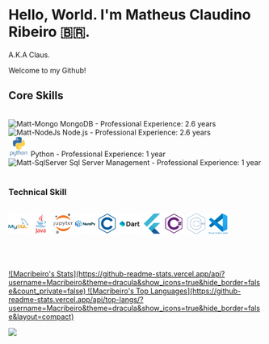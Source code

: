 # Hello, World. I'm Matheus Claudino Ribeiro 🇧🇷.
A.K.A Claus.

Welcome to my Github!

## Core Skills
<div style="display: inline_block"><br>
  <img allign="center" alt="Matt-Mongo" heihgt="30" width="40" src="https://cdn.jsdelivr.net/gh/devicons/devicon/icons/mongodb/mongodb-original-wordmark.svg"/> 
  MongoDB - Professional Experience: 2.6 years <br>
  <img allign="center" alt="Matt-NodeJs" heihgt="30" width="40" src="https://cdn.jsdelivr.net/gh/devicons/devicon/icons/nodejs/nodejs-original.svg"/>
  Node.js - Professional Experience: 2.6 years <br>
  <img allign="center" alt="Matt-Py" heihgt="30" width="40" src="https://raw.githubusercontent.com/devicons/devicon/master/icons/python/python-original-wordmark.svg"/>
  Python - Professional Experience: 1 year <br>
  <img allign="center" alt="Matt-SqlServer" heihgt="30" width="40" src="https://cdn.jsdelivr.net/gh/devicons/devicon@latest/icons/microsoftsqlserver/microsoftsqlserver-original.svg"/>
  Sql Server Management - Professional Experience: 1 year <br> <br>
          
          
### Technical Skill
<div style="display: inline_block"><br>
  <img allign="center" alt="Matt-MySql" heihgt="30" width="40" src="https://raw.githubusercontent.com/devicons/devicon/master/icons/mysql/mysql-original-wordmark.svg"/>
  <img allign="center" alt="Matt-Java" heihgt="30" width="40" src="https://raw.githubusercontent.com/devicons/devicon/master/icons/java/java-original-wordmark.svg"/>
  <img allign="center" alt="Matt-Jupiter" heihgt="30" width="40" src="https://raw.githubusercontent.com/devicons/devicon/master/icons/jupyter/jupyter-original-wordmark.svg"/>
  <img allign="center" alt="Matt-Numpy" heihgt="30" width="40" src="https://raw.githubusercontent.com/devicons/devicon/master/icons/numpy/numpy-original-wordmark.svg"/>
  <img allign="center" alt="Matt-C" heihgt="30" width="40" src="https://raw.githubusercontent.com/devicons/devicon/master/icons/c/c-line.svg"/>
  <img allign="center" alt="Matt-Dart" heihgt="30" width="40" src="https://raw.githubusercontent.com/devicons/devicon/master/icons/dart/dart-original-wordmark.svg"/>
  <img allign="center" alt="Matt-Flutter" heihgt="30" width="40" src="https://raw.githubusercontent.com/devicons/devicon/master/icons/flutter/flutter-original.svg"/>
  <img allign="center" alt="Matt-VsCode" heihgt="30" width="40" src="https://raw.githubusercontent.com/devicons/devicon/master/icons/csharp/csharp-line.svg"/>
  <img allign="center" alt="Matt-VsCode" heihgt="30" width="40" src="https://raw.githubusercontent.com/devicons/devicon/master/icons/cplusplus/cplusplus-line.svg"/>
  <img allign="center" alt="Matt-VsCode" heihgt="30" width="40" src="https://raw.githubusercontent.com/devicons/devicon/master/icons/vscode/vscode-original-wordmark.svg"/>
</div><br><br>
   
</div><br><br>

<div>
  <a href = "https://github.com/Macribeiro">
  ![Macribeiro's Stats](https://github-readme-stats.vercel.app/api?username=Macribeiro&theme=dracula&show_icons=true&hide_border=false&count_private=false)
  ![Macribeiro's Top Languages](https://github-readme-stats.vercel.app/api/top-langs/?username=Macribeiro&theme=dracula&show_icons=true&hide_border=false&layout=compact)
</div>


![](https://thumbs.gfycat.com/CloseHarshArawana-size_restricted.gif)
